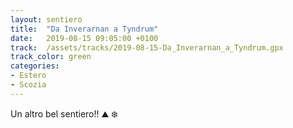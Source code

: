 ```yaml
---
layout: sentiero
title:  "Da Inverarnan a Tyndrum"
date:   2019-08-15 09:05:00 +0100
track:  /assets/tracks/2019-08-15-Da_Inverarnan_a_Tyndrum.gpx
track_color: green
categories:
- Estero
- Scozia
---
```


Un altro bel sentiero!! :mountain: :snowflake: